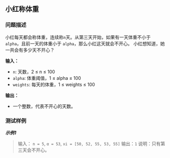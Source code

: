## 小红称体重

### 问题描述
小红每天都会称体重，连续称`n`天。从第三天开始，如果有一天体重不小于 `alpha`，且前一天的体重小于 `alpha`，那么小红这天就会不开心。
小红想知道，她一共会有多少天不开心？

**输入：**
- `n`: 天数，2 ≤ n ≤ 100
- `alpha`: 体重阈值，1 ≤ alpha ≤ 100
- `weights`: 每天的体重，1 ≤ weights ≤ 100

**输出：**
- 一个整数，代表不开心的天数。

### 测试样例    

***示例1***
>输入： `n = 5`, `α = 53`, `xi = [50, 52, 55, 53, 55]`
>输出：`1`
>说明：只有第三天会不开心。